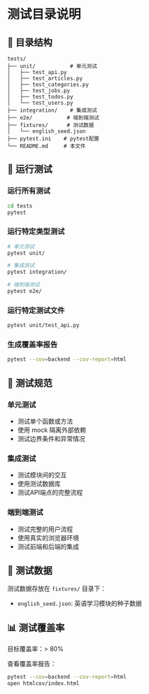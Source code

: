 # 测试目录说明

## 📁 目录结构

```
tests/
├── unit/           # 单元测试
│   ├── test_api.py
│   ├── test_articles.py
│   ├── test_categories.py
│   ├── test_jobs.py
│   ├── test_todos.py
│   └── test_users.py
├── integration/    # 集成测试
├── e2e/           # 端到端测试
├── fixtures/      # 测试数据
│   └── english_seed.json
├── pytest.ini    # pytest配置
└── README.md     # 本文件
```

## 🧪 运行测试

### 运行所有测试
```bash
cd tests
pytest
```

### 运行特定类型测试
```bash
# 单元测试
pytest unit/

# 集成测试
pytest integration/

# 端到端测试
pytest e2e/
```

### 运行特定测试文件
```bash
pytest unit/test_api.py
```

### 生成覆盖率报告
```bash
pytest --cov=backend --cov-report=html
```

## 📝 测试规范

### 单元测试
- 测试单个函数或方法
- 使用 mock 隔离外部依赖
- 测试边界条件和异常情况

### 集成测试
- 测试模块间的交互
- 使用测试数据库
- 测试API端点的完整流程

### 端到端测试
- 测试完整的用户流程
- 使用真实的浏览器环境
- 测试前端和后端的集成

## 🔧 测试数据

测试数据存放在 `fixtures/` 目录下：
- `english_seed.json`: 英语学习模块的种子数据

## 📊 测试覆盖率

目标覆盖率：> 80%

查看覆盖率报告：
```bash
pytest --cov=backend --cov-report=html
open htmlcov/index.html
```
